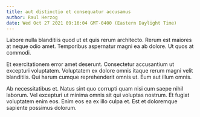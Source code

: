 ```yaml
---
title: aut distinctio et consequatur accusamus
author: Raul Herzog
date: Wed Oct 27 2021 09:16:04 GMT-0400 (Eastern Daylight Time)
---
```

Labore nulla blanditiis quod ut et quis rerum architecto. Rerum est maiores at neque odio amet. Temporibus aspernatur magni ea ab dolore. Ut quos at commodi.

 Et exercitationem error amet deserunt. Consectetur accusantium ut excepturi voluptatem. Voluptatem ex dolore omnis itaque rerum magni velit blanditiis. Qui harum cumque reprehenderit omnis ut. Eum aut illum omnis.

 Ab necessitatibus et. Natus sint quo corrupti quam nisi cum saepe nihil laborum. Vel excepturi ut minima omnis sit qui voluptas nostrum. Et fugiat voluptatem enim eos. Enim eos ea ex illo culpa et. Est et doloremque sapiente possimus dolorum.